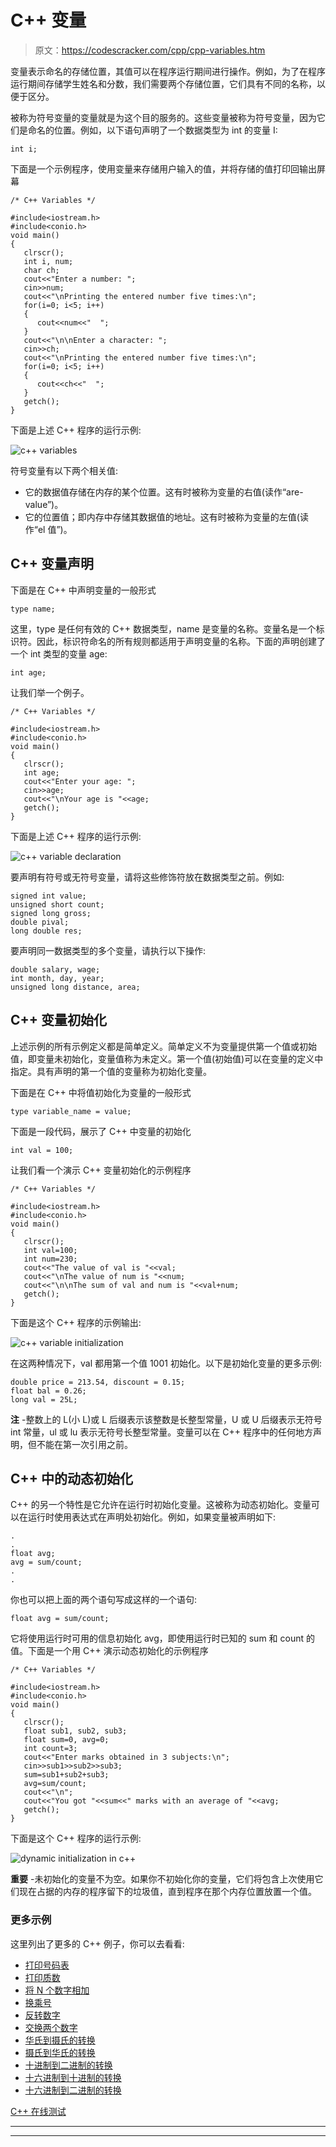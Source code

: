 # C++ 变量

> 原文：<https://codescracker.com/cpp/cpp-variables.htm>

变量表示命名的存储位置，其值可以在程序运行期间进行操作。例如，为了在程序运行期间存储学生姓名和分数，我们需要两个存储位置，它们具有不同的名称，以便于区分。

被称为符号变量的变量就是为这个目的服务的。这些变量被称为符号变量，因为它们是命名的位置。例如，以下语句声明了一个数据类型为 int 的变量 I:

```
int i;
```

下面是一个示例程序，使用变量来存储用户输入的值，并将存储的值打印回输出屏幕

```
/* C++ Variables */

#include<iostream.h>
#include<conio.h>
void main()
{
   clrscr();
   int i, num;
   char ch;
   cout<<"Enter a number: ";
   cin>>num;
   cout<<"\nPrinting the entered number five times:\n";
   for(i=0; i<5; i++)
   {
      cout<<num<<"  ";
   }
   cout<<"\n\nEnter a character: ";
   cin>>ch;
   cout<<"\nPrinting the entered number five times:\n";
   for(i=0; i<5; i++)
   {
      cout<<ch<<"  ";
   }
   getch();
}
```

下面是上述 C++ 程序的运行示例:

![c++ variables](img/be347fdcbbd71cfea9579ccc33118003.png)

符号变量有以下两个相关值:

*   它的数据值存储在内存的某个位置。这有时被称为变量的右值(读作“are-value”)。
*   它的位置值；即内存中存储其数据值的地址。这有时被称为变量的左值(读作“el 值”)。

## C++ 变量声明

下面是在 C++ 中声明变量的一般形式

```
type name;
```

这里，type 是任何有效的 C++ 数据类型，name 是变量的名称。变量名是一个标识符。因此，标识符命名的所有规则都适用于声明变量的名称。下面的声明创建了一个 int 类型的变量 age:

```
int age;
```

让我们举一个例子。

```
/* C++ Variables */

#include<iostream.h>
#include<conio.h>
void main()
{
   clrscr();
   int age;
   cout<<"Enter your age: ";
   cin>>age;
   cout<<"\nYour age is "<<age;
   getch();
}
```

下面是上述 C++ 程序的运行示例:

![c++ variable declaration](img/4f1fe9bdffeea463fd811011e310788d.png)

要声明有符号或无符号变量，请将这些修饰符放在数据类型之前。例如:

```
signed int value;
unsigned short count;
signed long gross;
double pival;
long double res;
```

要声明同一数据类型的多个变量，请执行以下操作:

```
double salary, wage;
int month, day, year;
unsigned long distance, area;
```

## C++ 变量初始化

上述示例的所有示例定义都是简单定义。简单定义不为变量提供第一个值或初始值，即变量未初始化，变量值称为未定义。第一个值(初始值)可以在变量的定义中指定。具有声明的第一个值的变量称为初始化变量。

下面是在 C++ 中将值初始化为变量的一般形式

```
type variable_name = value;
```

下面是一段代码，展示了 C++ 中变量的初始化

```
int val = 100;
```

让我们看一个演示 C++ 变量初始化的示例程序

```
/* C++ Variables */

#include<iostream.h>
#include<conio.h>
void main()
{
   clrscr();
   int val=100;
   int num=230;
   cout<<"The value of val is "<<val;
   cout<<"\nThe value of num is "<<num;
   cout<<"\n\nThe sum of val and num is "<<val+num;
   getch();
}
```

下面是这个 C++ 程序的示例输出:

![c++ variable initialization](img/49b5938447c83bc96628d92386127fbc.png)

在这两种情况下，val 都用第一个值 1001 初始化。以下是初始化变量的更多示例:

```
double price = 213.54, discount = 0.15;
float bal = 0.26;
long val = 25L;
```

**注** -整数上的 L(小 L)或 L 后缀表示该整数是长整型常量，U 或 U 后缀表示无符号 int 常量，ul 或 lu 表示无符号长整型常量。变量可以在 C++ 程序中的任何地方声明，但不能在第一次引用之前。

## C++ 中的动态初始化

C++ 的另一个特性是它允许在运行时初始化变量。这被称为动态初始化。变量可以在运行时使用表达式在声明处初始化。例如，如果变量被声明如下:

```
.
.
float avg;
avg = sum/count;
.
.
```

你也可以把上面的两个语句写成这样的一个语句:

```
float avg = sum/count;
```

它将使用运行时可用的信息初始化 avg，即使用运行时已知的 sum 和 count 的值。下面是一个用 C++ 演示动态初始化的示例程序

```
/* C++ Variables */

#include<iostream.h>
#include<conio.h>
void main()
{
   clrscr();
   float sub1, sub2, sub3;
   float sum=0, avg=0;
   int count=3;
   cout<<"Enter marks obtained in 3 subjects:\n";
   cin>>sub1>>sub2>>sub3;
   sum=sub1+sub2+sub3;
   avg=sum/count;
   cout<<"\n";
   cout<<"You got "<<sum<<" marks with an average of "<<avg;
   getch();
}
```

下面是这个 C++ 程序的运行示例:

![dynamic initialization in c++](img/aba3e69a869f390bd94f37f51e5cff8c.png)

**重要** -未初始化的变量不为空。如果你不初始化你的变量，它们将包含上次使用它们现在占据的内存的程序留下的垃圾值，直到程序在那个内存位置放置一个值。

### 更多示例

这里列出了更多的 C++ 例子，你可以去看看:

*   [打印号码表](/cpp/program/cpp-program-print-table-of-number.htm)
*   [打印质数](/cpp/program/cpp-program-print-prime-numbers.htm)
*   [将 N 个数字相加](/cpp/program/cpp-program-add-n-numbers.htm)
*   [换乘号](/cpp/program/cpp-program-interchange-numbers.htm)
*   [反转数字](/cpp/program/cpp-program-reverse-numbers.htm)
*   [交换两个数字](/cpp/program/cpp-program-swap-two-numbers.htm)
*   [华氏到摄氏的转换](/cpp/program/cpp-program-convert-fahrenheit-to-centigrade.htm)
*   [摄氏到华氏的转换](/cpp/program/cpp-program-convert-centigrade-to-fahrenheit.htm)
*   [十进制到二进制的转换](/cpp/program/cpp-program-convert-decimal-to-binary.htm)
*   [十六进制到十进制的转换](/cpp/program/cpp-program-convert-hexadecimal-to-decimal.htm)
*   [十六进制到二进制的转换](/cpp/program/cpp-program-convert-hexadecimal-to-binary.htm)

[C++ 在线测试](/exam/showtest.php?subid=3)

* * *

* * *
